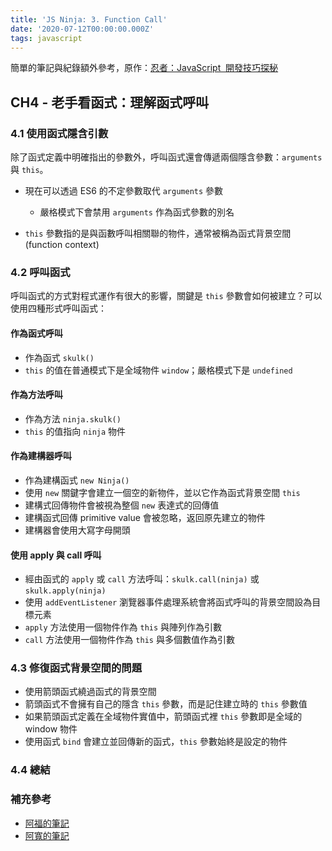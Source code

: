 ```yaml
---
title: 'JS Ninja: 3. Function Call'
date: '2020-07-12T00:00:00.000Z'
tags: javascript
---
```


簡單的筆記與紀錄額外參考，原作：<a href="https://www.books.com.tw/products/0010701459" target="_blank">忍者：JavaScript  開發技巧探秘</a>

## CH4 - 老手看函式：理解函式呼叫

### 4.1 使用函式隱含引數

除了函式定義中明確指出的參數外，呼叫函式還會傳遞兩個隱含參數：`arguments` 與 `this`。

- 現在可以透過 ES6 的不定參數取代 `arguments` 參數

  - 嚴格模式下會禁用 `arguments` 作為函式參數的別名

- `this` 參數指的是與函數呼叫相關聯的物件，通常被稱為函式背景空間 (function context)

### 4.2 呼叫函式

呼叫函式的方式對程式運作有很大的影響，關鍵是 `this` 參數會如何被建立？可以使用四種形式呼叫函式：

#### 作為函式呼叫

- 作為函式 `skulk()`
- `this` 的值在普通模式下是全域物件 `window`；嚴格模式下是 `undefined`

#### 作為方法呼叫

- 作為方法 `ninja.skulk()`
- `this` 的值指向 `ninja` 物件

#### 作為建構器呼叫

- 作為建構函式 `new Ninja()`
- 使用 `new` 關鍵字會建立一個空的新物件，並以它作為函式背景空間 `this`
- 建構式回傳物件會被視為整個 `new` 表達式的回傳值
- 建構函式回傳 primitive value 會被忽略，返回原先建立的物件
- 建構器會使用大寫字母開頭

#### 使用 apply 與 call 呼叫

- 經由函式的 `apply` 或 `call` 方法呼叫：`skulk.call(ninja)` 或 `skulk.apply(ninja)`
- 使用 `addEventListener` 瀏覽器事件處理系統會將函式呼叫的背景空間設為目標元素
- `apply` 方法使用一個物件作為 `this` 與陣列作為引數
- `call` 方法使用一個物件作為 `this` 與多個數值作為引數

### 4.3 修復函式背景空間的問題

- 使用箭頭函式繞過函式的背景空間
- 箭頭函式不會擁有自己的隱含 `this` 參數，而是記住建立時的 `this` 參數值
- 如果箭頭函式定義在全域物件實值中，箭頭函式裡 `this` 參數即是全域的 window 物件
- 使用函式 `bind` 會建立並回傳新的函式，`this` 參數始終是設定的物件

### 4.4 總結

### 補充參考

- [阿福的筆記](https://www.notion.so/Chapter4-3af8d9eafe304ed683e8374eca4505ea)
- [阿寬的筆記](https://www.coderbridge.com/@waynelee2048/05bf562aae0544989594385ce097b9fb)
